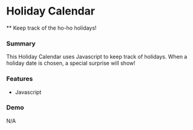 # Holiday Calendar
** Keep track of the ho-ho holidays!

### Summary
This Holiday Calendar uses Javascript to keep track of holidays. When a holiday date is chosen, a special surprise will show!

### Features
* Javascript

### Demo
N/A
